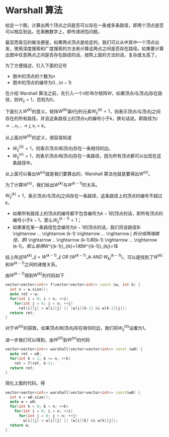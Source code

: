 # Warshall 算法

给定一个图，计算出两个顶点之间是否可以存在一条或多条路径，即两个顶点是否可以相互到达。在离散数学上，即传递闭包问题。


最显而易见的做法便是，如果两点顶点是给定的，我们可以从中其中一个顶点出发，使用深度搜索和广度搜索的方法来计算这两点之间是否存在路径。如果要计算出图中任意两点之间是否存在路径的话，按照上面的方法的话，复杂度太高了。

为了方便描述，引入下面的记号
- 图中的顶点的个数为$n$
- 图中的顶点的编号为$0...(n-1)$

在介绍 Warshall 算法之前，先引入一个$n$阶布尔矩阵$W$，如果顶点$i$与顶点$j$存在路径，则$W_{ij} = 1$，否则为0。

下面引入$W^{(k)}$的意义，矩阵$W^{(k)}$第$i$行$j$列元素$W^{(k)}_{ij}=1$，则表示顶点$i$与顶点$j$之间存在的所有路径，并且这条路径上的顶点$v_i$的编号小于$k$，换句话说，即路径为$i \rightarrow ... v_i ... \rightarrow j, v_i < k$。

从上面对$W^{(k)}$的定义，很容易知道
- $W^{(0)}_{ij}=1$，则表示顶点$i$和顶点$j$存在一条相邻的边。
- $W^{(n)}_{ij}=1$，则表示顶点$i$和顶点$j$存在一条路径，因为所有顶点都可以出现在这条路径中。

从上面可以看出$W^{(n)}$就是我们要算出的，Warshall 算法也就是要得出$W^{(n)}$。

为了计算$W^{(n)}$，我们给出$W^{(k)}$与$W^{(k-1)}$的关系。

$W^{(k)}_{ij}=1$，表示顶点$i$与顶点$j$之间存在一条路径，这条路径上的顶点的编号不超过$k$。
- 如果所有路径上的顶点的编号都不包含编号为$k-1$的顶点的话，即所有顶点的编号小于$k-1$，那么$W^{(k-1)}_{ij}=1$；
- 如果某在某一条路径包含编号为$k-1$的顶点的话，我们将该路径$i \rightarrow ... \rightarrow (k-1) \rightarrow ... \rightarrow j $拆分成两端路径，即$i \rightarrow .. \rightarrow (k-1)$和$(k-1) \rightarrow ... \rightarrow (k-1)$，那么易得$W^{(k-1)}\_{ik}=1$和$W^{(k-1)}_{kj}=1$

综上所述$W^{(k)}\_{ij} = W^{(k-1)}\_{ij}\ OR\ (W^{(k-1)}\_{ik}\ AND\ W^{(k-1)}_{kj})$，可以是找到了$W^{(k)}$和$W^{(k-1)}$之间的递推关系。

由$W^{(k-1)}$得到$W^{(k)}$的代码如下

```cpp
vector<vector<int>> f(vector<vector<int>> const &w, int k) {
  int n = w.size();
  auto ret = w;
  for(int i = 0; i < n; ++i)
    for(int j = 0; j < n; ++j)
      ret[i][j] = w[i][j] || (w[i][k-1] && w[k-1][j]);
  return ret; 
}
```

对于$W^{(0)}$的获取，如果顶点$i$和顶点$j$存在相邻的边，我们将$W^{(0)}_{ij}$设置为1。

进一步我们可以得到，由$W^{(0)}$到$W^{(n)}$的代码

```cpp
vector<vector<int>> warshall(vector<vector<int>> const &w0) {
  auto ret = w0;
  for(int k = 1; k <= n; ++k)
    ret = f(ret, k-1);
  return ret;
}
```

简化上面的代码，得

```cpp
vector<vector<int>> warshall(vector<vector<int>> const&w0) {
  int n = w0.size();
  auto w = w0;
  for(int k = 0; k < n; ++k)
    for(int i = 0; i < n; ++i)
      for(int j = 0; j < n; ++j)
        w[i][j] = w[i][j] || (w[i][k] && w[k][j]);
  return w;
}
```